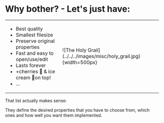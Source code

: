 
# Why bother? - Let's just have:

<table>
<tr>
<td>

  * Best quality
  * Smallest filesize
  * Preserve original properties
  * Fast and easy to open/use/edit
  * Lasts forever
  * +cherries 🍒 &amp; ice cream 🍦on top!
  * ...

</td>

<td>
![The Holy Grail](../../../images/misc/holy_grail.jpg){width=500px}
</td>
</tr>
</table>

<aside class="notes">
That list actually makes sense:

They define the desired properties that you have to choose from, which ones and
how well you want them implemented.
</aside>

